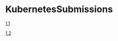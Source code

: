 # KubernetesSubmissions

[1.1](https://github.com/johku/KubernetesSubmissions/tree/1.1/log_output)

[1.2](https://github.com/johku/KubernetesSubmissions/tree/1.2/todo-app)
